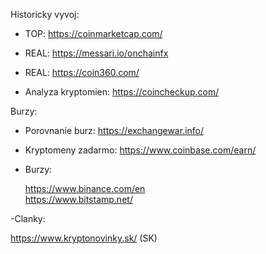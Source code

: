 Historicky vyvoj:

- TOP: https://coinmarketcap.com/
- REAL: https://messari.io/onchainfx
- REAL: https://coin360.com/

- Analyza kryptomien:
https://coincheckup.com/

Burzy:
- Porovnanie burz:
https://exchangewar.info/

- Kryptomeny zadarmo:
https://www.coinbase.com/earn/

- Burzy: </p>
https://www.binance.com/en <br>
https://www.bitstamp.net/


-Clanky:

https://www.kryptonovinky.sk/ (SK)